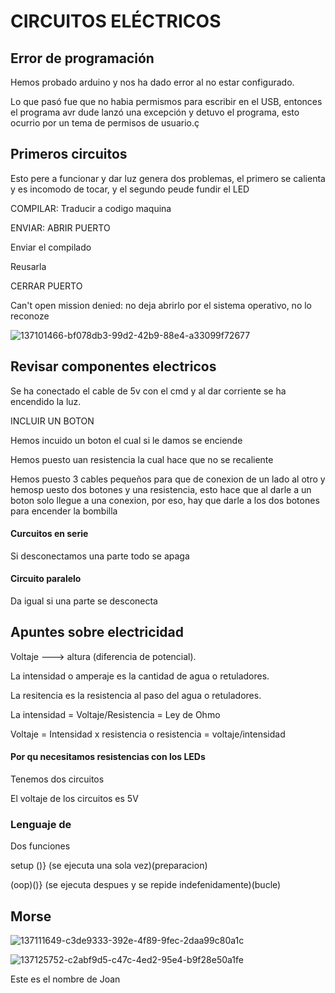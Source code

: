 # CIRCUITOS ELÉCTRICOS

## Error de programación


Hemos probado arduino y nos ha dado error al no estar configurado.

Lo que pasó fue que no habia permismos para escribir en el USB, entonces el programa avr dude lanzó una excepción y detuvo el programa, esto ocurrio por un tema de permisos de usuario.ç


## Primeros circuitos

Esto pere a funcionar y dar luz genera dos problemas, el primero se calienta y es incomodo de tocar, y el segundo peude fundir el LED



COMPILAR: Traducir a codigo maquina 

ENVIAR: ABRIR PUERTO

Enviar el compilado

Reusarla 

CERRAR PUERTO

Can't open mission denied: no deja abrirlo por el sistema operativo, no lo reconoze

![137101466-bf078db3-99d2-42b9-88e4-a33099f72677](https://user-images.githubusercontent.com/90753262/137126832-99ebc048-cc00-4c11-998e-7ebd9f603dd3.png)


## Revisar componentes electricos


Se ha conectado el cable de 5v con el cmd y al dar corriente se ha encendido la luz.

INCLUIR UN BOTON

Hemos incuido un boton el cual si le damos se enciende

Hemos puesto uan resistencia la cual hace que no se recaliente

Hemos puesto 3 cables pequeños para que de conexion de un lado al otro y hemosp uesto dos botones y una resistencia, esto hace que al darle a un boton solo llegue a una conexion, por eso, hay que darle a los dos botones para encender la bombilla


#### Curcuitos en serie

Si desconectamos una parte todo se apaga

#### Circuito paralelo

Da igual si una parte se desconecta


## Apuntes sobre electricidad

Voltaje ---> altura (diferencia de potencial).

La intensidad o amperaje es la cantidad de agua o retuladores.

La resitencia es la resistencia al paso del agua o retuladores.

La intensidad = Voltaje/Resistencia = Ley de Ohmo

Voltaje = Intensidad x resistencia o resistencia = voltaje/intensidad

#### Por qu necesitamos resistencias con los LEDs

Tenemos dos circuitos

El voltaje de los circuitos es 5V 


### Lenguaje de 

Dos funciones

setup ()} (se ejecuta una sola vez)(preparacion)

(oop)()}  (se ejecuta despues y se repide indefenidamente)(bucle)
 
 
 
 ## Morse
 
![137111649-c3de9333-392e-4f89-9fec-2daa99c80a1c](https://user-images.githubusercontent.com/90753262/137126812-710a702f-41cf-4237-ad70-a34b400b4601.png)

![137125752-c2abf9d5-c47c-4ed2-95e4-b9f28e50a1fe](https://user-images.githubusercontent.com/90753262/137126925-24b88f40-bc41-4768-b2a6-d3865450c900.png)

Este es el nombre de Joan

